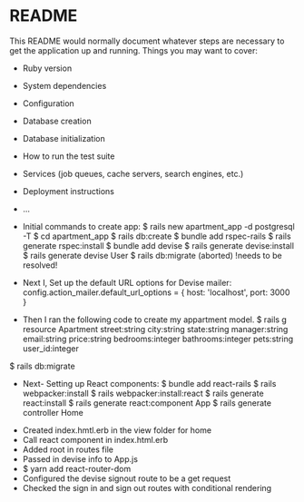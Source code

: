 # README
This README would normally document whatever steps are necessary to get the
application up and running.
Things you may want to cover:
* Ruby version
* System dependencies
* Configuration
* Database creation
* Database initialization
* How to run the test suite
* Services (job queues, cache servers, search engines, etc.)
* Deployment instructions
* ...

* Initial commands to create app:
    $ rails new apartment_app -d postgresql -T
    $ cd apartment_app
    $ rails db:create
    $ bundle add rspec-rails
    $ rails generate rspec:install
    $ bundle add devise
    $ rails generate devise:install
    $ rails generate devise User
    $ rails db:migrate (aborted) !needs to be resolved!

* Next I, Set up the default URL options for Devise mailer:
config.action_mailer.default_url_options = { host: 'localhost', port: 3000 }

* Then I ran the following code to create my appartment model.
$ rails g resource Apartment street:string city:string state:string manager:string email:string price:string bedrooms:integer bathrooms:integer pets:string user_id:integer

$ rails db:migrate

* Next- Setting up React components:
    $ bundle add react-rails
    $ rails webpacker:install
    $ rails webpacker:install:react
    $ rails generate react:install
    $ rails generate react:component App
    $ rails generate controller Home
- Created index.hmtl.erb in the view folder for home
- Call react component in index.html.erb
- Added root in routes file
- Passed in devise info to App.js
- $ yarn add react-router-dom
- Configured the devise signout route to be a get request
- Checked the sign in and sign out routes with conditional rendering

